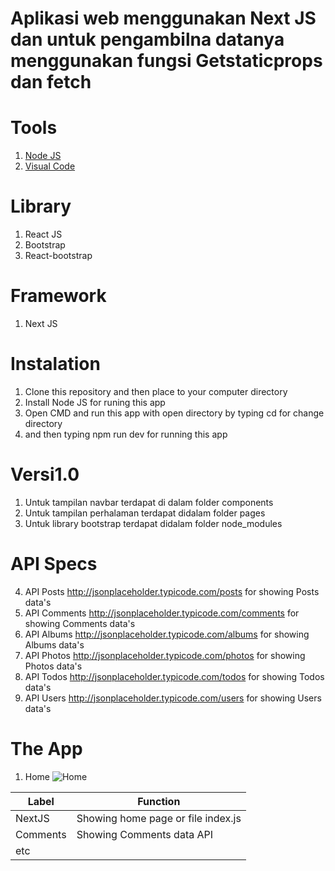 # Aplikasi web menggunakan Next JS dan untuk pengambilna datanya menggunakan fungsi Getstaticprops dan fetch

# Tools
1. [Node JS](https://nodejs.org/en/) 
2. [Visual Code](https://code.visualstudio.com/)

# Library
1. React JS
2. Bootstrap
3. React-bootstrap

# Framework
1. Next JS

# Instalation
1. Clone this repository and then place to your computer directory
2. Install Node JS for runing this app
3. Open CMD and run this app with open directory by typing cd for change directory
4. and then typing npm run dev for running this app

# Versi1.0
1. Untuk tampilan navbar terdapat di dalam folder components
2. Untuk tampilan perhalaman terdapat didalam folder pages
3. Untuk library bootstrap terdapat didalam folder node_modules

# API Specs
4. API Posts http://jsonplaceholder.typicode.com/posts for showing Posts data's
5. API Comments http://jsonplaceholder.typicode.com/comments for showing Comments data's
6. API Albums  http://jsonplaceholder.typicode.com/albums for showing Albums data's
7. API Photos http://jsonplaceholder.typicode.com/photos for showing Photos data's
8. API Todos http://jsonplaceholder.typicode.com/todos for showing Todos data's
9. API Users http://jsonplaceholder.typicode.com/users for showing Users data's

# The App
1. Home
![Home](https://user-images.githubusercontent.com/49930719/106593166-0d1c1f00-6583-11eb-895c-0a6053f512bd.PNG)
<table>
  <thead>
    <tr>
      <th> Label </th>
      <th> Function </th>
    </tr>
  </thead>
  <tbody>
    <tr>
      <td>
        NextJS
      </td>
      <td>
        Showing home page or file index.js
      </td>
    </tr>
    <tr>
      <td>
        Comments
      </td>
      <td>
        Showing Comments data API
      </td>
    </tr>
    <tr>
      <td colspan='2'>
        etc
      </td>
    </tr>
  </tbody>
</table>
